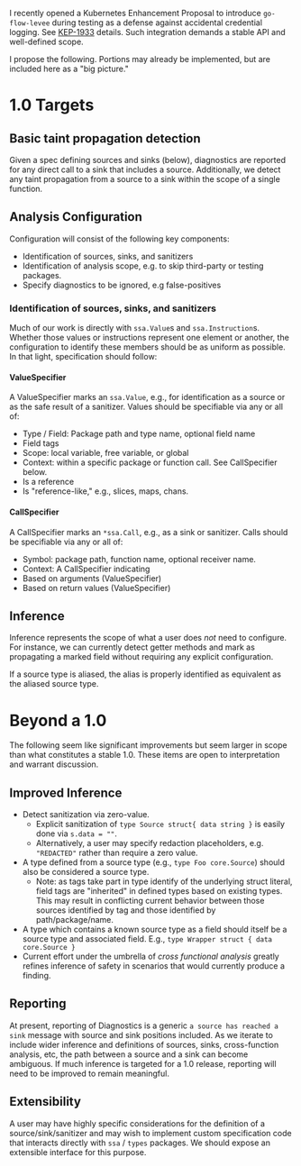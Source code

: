 I recently opened a Kubernetes Enhancement Proposal to introduce `go-flow-levee` during testing as a defense against accidental credential logging.
See [KEP-1933](https://github.com/kubernetes/enhancements/pull/1936) details.
Such integration demands a stable API and well-defined scope.

I propose the following.
Portions may already be implemented, but are included here as a "big picture."

# 1.0 Targets

## Basic taint propagation detection

Given a spec defining sources and sinks (below), diagnostics are reported for
any direct call to a sink that includes a source.  Additionally, we detect any
taint propagation from a source to a sink within the scope of a single function.

## Analysis Configuration

Configuration will consist of the following key components:

* Identification of sources, sinks, and sanitizers
* Identification of analysis scope, e.g. to skip third-party or testing packages.
* Specify diagnostics to be ignored, e.g false-positives

### Identification of sources, sinks, and sanitizers

Much of our work is directly with `ssa.Value`s and `ssa.Instruction`s.
Whether those values or instructions represent one element or another,
 the configuration to identify these members should be as uniform as possible.
In that light, specification should follow:

#### ValueSpecifier
A ValueSpecifier marks an `ssa.Value`, e.g., for identification as a source or as the safe result of a sanitizer.
Values should be specifiable via any or all of:

* Type / Field: Package path and type name, optional field name
* Field tags
* Scope: local variable, free variable, or global
* Context: within a specific package or function call.  See CallSpecifier below.
* Is a reference
* Is "reference-like," e.g., slices, maps, chans.

#### CallSpecifier
A CallSpecifier marks an `*ssa.Call`, e.g., as a sink or sanitizer.
Calls should be specifiable via any or all of:

* Symbol: package path, function name, optional receiver name.
* Context: A CallSpecifier indicating  
* Based on arguments (ValueSpecifier)
* Based on return values (ValueSpecifier)

## Inference

Inference represents the scope of what a user does *not* need to configure.
For instance, we can currently detect getter methods and mark as propagating
a marked field without requiring any explicit configuration.

If a source type is aliased, the alias is properly identified as equivalent as the aliased source type.

# Beyond a 1.0

The following seem like significant improvements but seem larger in scope than what constitutes a stable 1.0.
These items are open to interpretation and warrant discussion.

## Improved Inference

* Detect sanitization via zero-value.
    * Explicit sanitization of `type Source struct{ data string }` is easily done via `s.data = ""`.
    * Alternatively, a user may specify redaction placeholders, e.g. `"REDACTED"` rather than require a zero value.
* A type defined from a source type (e.g., `type Foo core.Source`) should also be considered a source type.
    * Note: as tags take part in type identify of the underlying struct literal, field tags are "inherited" in defined types based on existing types.
      This may result in conflicting current behavior between those sources identified by tag and those identified by path/package/name.
* A type which contains a known source type as a field should itself be a source type and associated field.  E.g., `type Wrapper struct { data core.Source }`
* Current effort under the umbrella of *cross functional analysis* greatly refines inference of safety in scenarios that would currently produce a finding.

## Reporting

At present, reporting of Diagnostics is a generic `a source has reached a sink` message with source and sink positions included.
As we iterate to include wider inference and definitions of sources, sinks, cross-function analysis, etc, the path between a source and a sink can become ambiguous.
If much inference is targeted for a 1.0 release, reporting will need to be improved to remain meaningful.

## Extensibility

A user may have highly specific considerations for the definition of a source/sink/sanitizer and may wish to implement custom specification code that interacts directly with `ssa` / `types` packages.
We should expose an extensible interface for this purpose.
